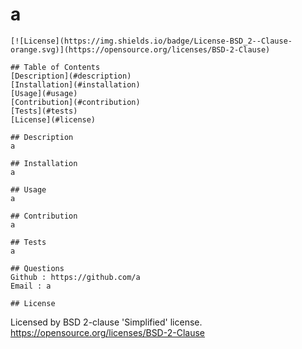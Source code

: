 # a
    [![License](https://img.shields.io/badge/License-BSD_2--Clause-orange.svg)](https://opensource.org/licenses/BSD-2-Clause)

    ## Table of Contents
    [Description](#description)
    [Installation](#installation)
    [Usage](#usage)
    [Contribution](#contribution)
    [Tests](#tests)
    [License](#license)

    ## Description
    a

    ## Installation
    a

    ## Usage
    a

    ## Contribution
    a

    ## Tests
    a

    ## Questions
    Github : https://github.com/a
    Email : a

    ## License
   Licensed by BSD 2-clause 'Simplified' license.
   https://opensource.org/licenses/BSD-2-Clause

    